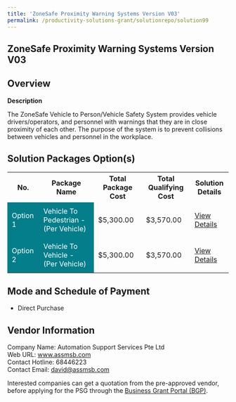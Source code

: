 ```yaml
---
title: 'ZoneSafe Proximity Warning Systems Version V03'
permalink: /productivity-solutions-grant/solutionrepo/solution99
---
```


## ZoneSafe Proximity Warning Systems Version V03

## Overview

**Description**

The ZoneSafe Vehicle to Person/Vehicle Safety System provides vehicle drivers/operators, and personnel with warnings that they are in close proximity of each other. The purpose of the system is to prevent collisions between vehicles and personnel in the workplace.

## Solution Packages Option(s)

<table>
<tr>
<th><b>No.</b></th>
<th><b>Package Name</b></th>
<th><b>Total Package Cost</b></th>
<th><b>Total Qualifying Cost</b></th>
<th><b>Solution Details</b></th>
</tr>
<tr>
<td style='padding: 10px; background-color: #037E8A; color: #FFFFFF;'>Option 1</td>
<td style='padding: 10px; background-color: #037E8A; color: #FFFFFF;'>Vehicle To Pedestrian - (Per Vehicle)</td>
<td style='padding: 10px;'>$5,300.00</td>
<td style='padding: 10px;'>$3,570.00</td>
<td style='padding: 10px;'><a href='/images/psg/Desensitised_Automation_Support_ZoneSafe_Proximity_Part_1.pdf' target='_blank'>View Details</a></td>
</tr>
<tr>
<td style='padding: 10px; background-color: #037E8A; color: #FFFFFF;'>Option 2</td>
<td style='padding: 10px; background-color: #037E8A; color: #FFFFFF;'>Vehicle To Vehicle - (Per Vehicle)</td>
<td style='padding: 10px;'>$5,300.00</td>
<td style='padding: 10px;'>$3,570.00</td>
<td style='padding: 10px;'><a href='/images/psg/Desensitised_Automation_Support_ZoneSafe_Proximity_Part_2.pdf' target='_blank'>View Details</a></td>
</tr>
</table>

## Mode and Schedule of Payment

 - Direct Purchase

## Vendor Information

 Company Name: Automation Support Services Pte Ltd<br>Web URL: www.assmsb.com <br>Contact Hotline: 68446223 <br>Contact Email: david@assmsb.com <br>

Interested companies can get a quotation from the pre-approved vendor, before applying for the PSG through the <a href='https://www.businessgrants.gov.sg/' target='_blank' rel='noopener'>Business Grant Portal (BGP)</a>.

<script src="/jquery/resize-tables.js"></script>
